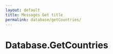 ```yaml
---
layout: default
title: Messages Get title
permalink: database/getCountries/
---
```

# Database.GetCountries
